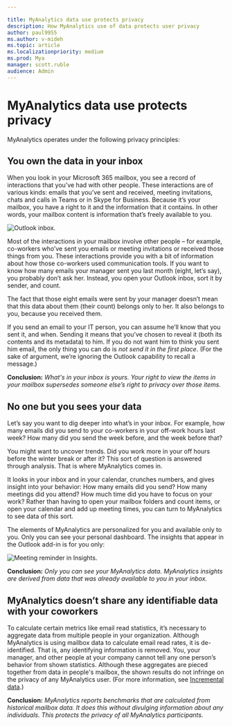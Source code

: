 ```yaml
---

title: MyAnalytics data use protects privacy
description: How MyAnalytics use of data protects user privacy
author: paul9955
ms.author: v-mideh
ms.topic: article
ms.localizationpriority: medium 
ms.prod: Mya
manager: scott.ruble
audience: Admin
---
```


# MyAnalytics data use protects privacy

MyAnalytics operates under the following privacy principles:

## You own the data in your inbox

When you look in your Microsoft 365 mailbox, you see a record of interactions that you’ve had with other people. These interactions are of various kinds: emails that you’ve sent and received, meeting invitations, chats and calls in Teams or in Skype for Business. Because it’s your mailbox, you have a right to it and the information that it contains. In other words, your mailbox content is information that’s freely available to you.

![Outlook inbox.](../../images/mya/overview/outlook-1.png)

Most of the interactions in your mailbox involve other people – for example, co-workers who’ve sent you emails or meeting invitations or received those things from you. These interactions provide you with a bit of information about how those co-workers used communication tools. If you want to know how many emails your manager sent you last month (eight, let’s say), you probably don’t ask her. Instead, you open your Outlook inbox, sort it by sender, and count.

The fact that those eight emails were sent by your manager doesn’t mean that this data about them (their count) belongs only to her. It also belongs to you, because you received them.

If you send an email to your IT person, you can assume he’ll know that you sent it, and when. Sending it means that you’ve chosen to reveal it (both its contents and its metadata) to him. If you do not want him to think you sent him email, the only thing you can do is _not send it in the first place_. (For the sake of argument, we’re ignoring the Outlook capability to recall a message.)

**Conclusion:** _What's in your inbox is yours. Your right to view the items in your mailbox supersedes someone else’s right to privacy over those items._

## No one but you sees your data

Let’s say you want to dig deeper into what’s in your inbox. For example, how many emails did you send to your co-workers in your off-work hours last week? How many did you send the week before, and the week before that?

You might want to uncover trends. Did you work more in your off hours before the winter break or after it? This sort of question is answered through analysis. That is where MyAnalytics comes in.

It looks in your inbox and in your calendar, crunches numbers, and gives insight into your behavior: How many emails did you send? How many meetings did you attend? How much time did you have to focus on your work? Rather than having to open your mailbox folders and count items, or open your calendar and add up meeting times, you can turn to MyAnalytics to see data of this sort.

The elements of MyAnalytics are personalized for you and available only to you. Only you can see your personal dashboard. The insights that appear in the Outlook add-in is for you only:

![Meeting reminder in Insights.](../../images/mya/overview/mya-add-in-note.png)

**Conclusion:** _Only you can see your MyAnalytics data. MyAnalytics insights are derived from data that was already available to you in your inbox._

## MyAnalytics doesn’t share any identifiable data with your coworkers

To calculate certain metrics like email read statistics, it’s necessary to aggregate data from multiple people in your organization. Although MyAnalytics is using mailbox data to calculate email read rates, it is de-identified. That is, any identifying information is removed. You, your manager, and other people at your company cannot tell any one person’s behavior from shown statistics. Although these aggregates are pieced together from data in people's mailbox, the shown results do not infringe on the privacy of any MyAnalytics user.  (For more information, see [Incremental data](privacy-guide.md#incremental-data).)

**Conclusion:** _MyAnalytics reports benchmarks that are calculated from historical mailbox data. It does this without divulging information about any individuals. This protects the privacy of all MyAnalytics participants._

